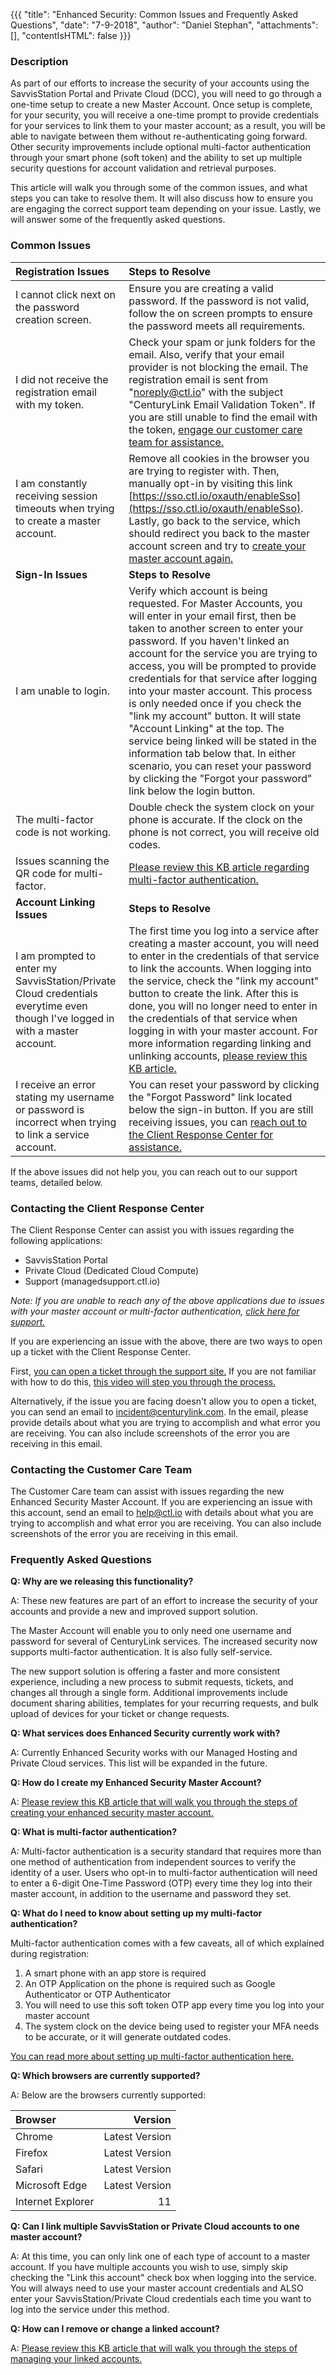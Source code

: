 {{{
  "title": "Enhanced Security: Common Issues and Frequently Asked Questions",
  "date": "7-9-2018",
  "author": "Daniel Stephan",
  "attachments": [],
  "contentIsHTML": false
}}}

### Description

As part of our efforts to increase the security of your accounts using the SavvisStation Portal and Private Cloud (DCC), you will need to go through a one-time setup to create a new Master Account.  Once setup is complete, for your security, you will receive a one-time prompt to provide credentials for your services to link them to your master account; as a result, you will be able to navigate between them without re-authenticating going forward. Other security improvements include optional multi-factor authentication through your smart phone (soft token) and the ability to set up multiple security questions for account validation and retrieval purposes.

This article will walk you through some of the common issues, and what steps you can take to resolve them.  It will also discuss how to ensure you are engaging the correct support team depending on your issue.  Lastly, we will answer some of the frequently asked questions.

### Common Issues  
Registration Issues|Steps to Resolve|
:---|:---|
I cannot click next on the password creation screen.|Ensure you are creating a valid password.  If the password is not valid, follow the on screen prompts to ensure the password meets all requirements.
I did not receive the registration email with my token.|Check your spam or junk folders for the email.  Also, verify that your email provider is not blocking the email.  The registration email is sent from "noreply@ctl.io" with the subject "CenturyLink Email Validation Token".  If you are still unable to find the email with the token, [engage our customer care team for assistance.](#contacting-the-customer-care-team)
I am constantly receiving session timeouts when trying to create a master account.|Remove all cookies in the browser you are trying to register with.  Then, manually opt-in by visiting this link [https://sso.ctl.io/oxauth/enableSso](https://sso.ctl.io/oxauth/enableSso).  Lastly, go back to the service, which should redirect you back to the master account screen and try to [create your master account again.](Enhanced_Security_Master_Account_Registration.md)
**Sign-In Issues**|**Steps to Resolve**
I am unable to login.|Verify which account is being requested.  For Master Accounts, you will enter in your email first, then be taken to another screen to enter your password.  If you haven't linked an account for the service you are trying to access, you will be prompted to provide credentials for that service after logging into your master account.  This process is only needed once if you check the "link my account" button.  It will state "Account Linking" at the top.  The service being linked will be stated in the information tab below that.  In either scenario, you can reset your password by clicking the "Forgot your password" link below the login button.
The multi-factor code is not working.|Double check the system clock on your phone is accurate.  If the clock on the phone is not correct, you will receive old codes.
Issues scanning the QR code for multi-factor.|[Please review this KB article regarding multi-factor authentication.](Managed_Hosting_and_Private_Cloud:_Multi-Factor_Authentication_for_Master_Account.md)
**Account Linking Issues**|**Steps to Resolve**
I am prompted to enter my SavvisStation/Private Cloud credentials everytime even though I've logged in with a master account.|The first time you log into a service after creating a master account, you will need to enter in the credentials of that service to link the accounts.  When logging into the service, check the "link my account" button to create the link.  After this is done, you will no longer need to enter in the credentials of that service when logging in with your master account.  For more information regarding linking and unlinking accounts, [please review this KB article.](Enhanced_Security_Linking_and_Unlinking_Accounts.md)
I receive an error stating my username or password is incorrect when trying to link a service account.|You can reset your password by clicking the "Forgot Password" link located below the sign-in button.  If you are still receiving issues, you can [reach out to the Client Response Center for assistance.](#contacting-the-client-response-center)



If the above issues did not help you, you can reach out to our support teams, detailed below.

### Contacting the Client Response Center  
The Client Response Center can assist you with issues regarding the following applications:
* SavvisStation Portal
* Private Cloud (Dedicated Cloud Compute)
* Support (managedsupport.ctl.io)

_Note: If you are unable to reach any of the above applications due to issues with your master account or multi-factor authentication, [click here for support.](#contacting-customer-care-team)_

If you are experiencing an issue with the above, there are two ways to open up a ticket with the Client Response Center.

First, [you can open a ticket through the support site.](https://managedservices.ctl.io/msp/support/request)
If you are not familiar with how to do this, [this video will step you through the process.](https://www.youtube.com/watch?v=CWauPgOe4Jg)

Alternatively, if the issue you are facing doesn't allow you to open a ticket, you can send an email to incident@centurylink.com.  In the email, please provide details about what you are trying to accomplish and what error you are receiving.  You can also include screenshots of the error you are receiving in this email.  

### Contacting the Customer Care Team  
The Customer Care team can assist with issues regarding the new Enhanced Security Master Account.  If you are experiencing an issue with this account, send an email to help@ctl.io with details about what you are trying to accomplish and what error you are receiving.  You can also include screenshots of the error you are receiving in this email.  

### Frequently Asked Questions
**Q: Why are we releasing this functionality?**

A: These new features are part of an effort to increase the security of your accounts and provide a new and improved support solution.

The Master Account will enable you to only need one username and password for several of CenturyLink services.  The increased security now supports multi-factor authentication.  It is also fully self-service.

The new support solution is offering a faster and more consistent experience, including a new process to submit requests, tickets, and changes all through a single form. Additional improvements include document sharing abilities, templates for your recurring requests, and bulk upload of devices for your ticket or change requests.

**Q: What services does Enhanced Security currently work with?**

A: Currently Enhanced Security works with our Managed Hosting and Private Cloud services.  This list will be expanded in the future.

**Q: How do I create my Enhanced Security Master Account?**

A:  [Please review this KB article that will walk you through the steps of creating your enhanced security master account.](Enhanced_Security_Master_Account_Registration.md)

**Q: What is multi-factor authentication?**

A: Multi-factor authentication is a security standard that requires more than one method of authentication from independent sources to verify the identity of a user. Users who opt-in to multi-factor authentication will need to enter a 6-digit One-Time Password (OTP) every time they log into their master account, in addition to the username and password they set.

**Q: What do I need to know about setting up my multi-factor authentication?**

Multi-factor authentication comes with a few caveats, all of which explained during registration:
1. A smart phone with an app store is required
2. An OTP Application on the phone is required such as Google Authenticator or OTP Authenticator
3. You will need to use this soft token OTP app every time you log into your master account
4. The system clock on the device being used to register your MFA needs to be accurate, or it will generate outdated codes.

[You can read more about setting up multi-factor authentication here.](Managed_Hosting_and_Private_Cloud:_Multi-Factor_Authentication_for_Master_Account.md)

**Q: Which browsers are currently supported?**

A: Below are the browsers currently supported:  

Browser|Version|
:---|---:|
Chrome|Latest Version
Firefox|Latest Version
Safari|Latest Version
Microsoft Edge|Latest Version
Internet Explorer|11

**Q: Can I link multiple SavvisStation or Private Cloud accounts to one master account?**

A: At this time, you can only link one of each type of account to a master account.  If you have multiple accounts you wish to use, simply skip checking the "Link this account" check box when logging into the service.  You will always need to use your master account credentials and ALSO enter your SavvisStation/Private Cloud credentials each time you want to log into the service under this method.

**Q: How can I remove or change a linked account?**

A:  [Please review this KB article that will walk you through the steps of managing your linked accounts.](Enhanced_Security_Linking_and_Unlinking_Accounts.md)
